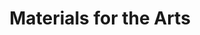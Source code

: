 ---
title: "Materials for the Arts"
url: /long-island-city/materials-for-the-arts/
shop: charity
---